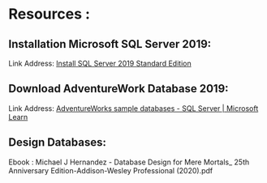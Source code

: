 # Resources :

## Installation Microsoft SQL Server 2019:

Link Address: [Install SQL Server 2019 Standard Edition](https://www.mssqltips.com/sqlservertip/6608/install-sql-server-2019-standard-edition/)

## 

## Download AdventureWork Database 2019:

Link Address: [AdventureWorks sample databases - SQL Server | Microsoft Learn](https://learn.microsoft.com/en-us/sql/samples/adventureworks-install-configure?view=sql-server-ver16&tabs=ssms)



## Design Databases:

Ebook : Michael J Hernandez - Database Design for Mere Mortals_ 25th Anniversary Edition-Addison-Wesley Professional (2020).pdf


